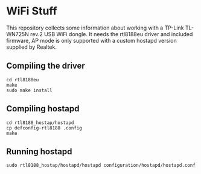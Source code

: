 # WiFi Stuff

This repository collects some information about working with a TP-Link
TL-WN725N rev.2 USB WiFi dongle. It needs the rtl8188eu driver and included
firmware, AP mode is only supported with a custom hostapd version supplied by
Realtek.

## Compiling the driver
```
cd rtl8188eu
make
sudo make install
```

## Compiling hostapd

```
cd rtl8188_hostap/hostapd
cp defconfig-rtl8188 .config
make
```

## Running hostapd
```
sudo rtl8188_hostap/hostapd/hostapd configuration/hostapd/hostapd.conf
```
